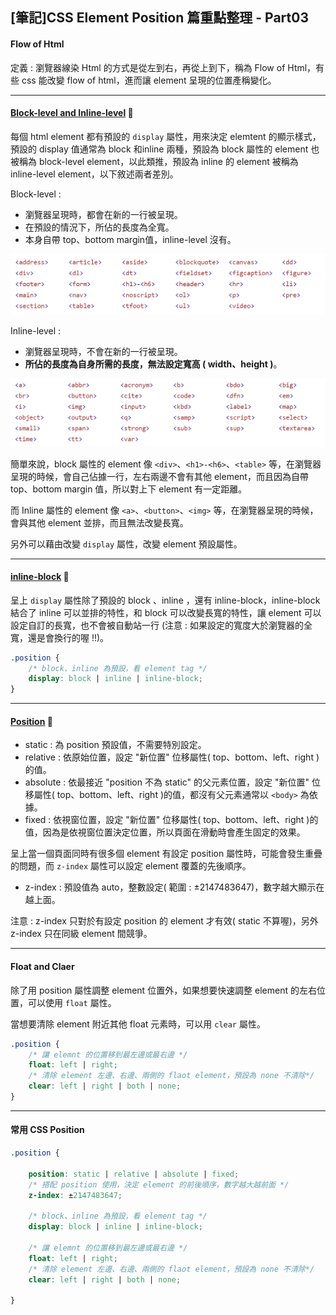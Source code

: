 ## [筆記]CSS Element Position 篇重點整理 - Part03 

#### Flow of Html

定義 : 瀏覽器線染 Html 的方式是從左到右，再從上到下，稱為 Flow of Html，有些 css 能改變 flow of html，進而讓 element 呈現的位置產稱變化。

----

#### [Block-level and Inline-level](https://stackblitz.com/edit/display-element-features?file=src%2Fapp%2Fapp.component.html) :link:

每個 html element 都有預設的 `display` 屬性，用來決定 elemtent 的顯示樣式，預設的 display 值通常為 block 和inline 兩種，預設為 block 屬性的 element 也被稱為 block-level element，以此類推，預設為 inline 的 element 被稱為 inline-level element，以下敘述兩者差別。

Block-level : 

* 瀏覽器呈現時，都會在新的一行被呈現。
* 在預設的情況下，所佔的長度為全寬。
* 本身自帶 top、bottom margin值，inline-level 沒有。

![display-block](圖片/display-block.png)

Inline-level : 

* 瀏覽器呈現時，不會在新的一行被呈現。
* **所佔的長度為自身所需的長度，無法設定寬高 ( width、height )**。

![display-inline](圖片/display-inline.png)

簡單來說，block 屬性的 element 像  `<div>`、`<h1>-<h6>`、`<table>` 等，在瀏覽器呈現的時候，會自己佔據一行，左右兩邊不會有其他 element，而且因為自帶 top、bottom margin 值，所以對上下 element 有一定距離。

而 Inline 屬性的 element 像 `<a>`、`<button>`、`<img>` 等，在瀏覽器呈現的時候，會與其他 element 並排，而且無法改變長寬。

另外可以藉由改變 `display` 屬性，改變 element 預設屬性。

----

#### [inline-block](https://stackblitz.com/edit/display-element-features?file=src%2Fapp%2Fapp.component.html) :link:

呈上 `display` 屬性除了預設的 block 、inline ，還有 inline-block，inline-block 結合了 inline 可以並排的特性，和 block 可以改變長寬的特性，讓 element 可以設定自訂的長寬，也不會被自動站一行 (注意 : 如果設定的寬度大於瀏覽器的全寬，還是會換行的喔 !!)。

```css
.position {
    /* block、inline 為預設，看 element tag */
    display: block | inline | inline-block;
}
```

----

#### [Position](https://stackblitz.com/edit/angular-ivy-m9tymk) :link:

* static : 為 position 預設值，不需要特別設定。
* relative :  依原始位置，設定 "新位置" 位移屬性( top、bottom、left、right )的值。
* absolute : 依最接近 "position 不為 static" 的父元素位置，設定 "新位置" 位移屬性( top、bottom、left、right )的值，都沒有父元素通常以 `<body>` 為依據。
* fixed : 依視窗位置，設定 "新位置" 位移屬性( top、bottom、left、right )的值，因為是依視窗位置決定位置，所以頁面在滑動時會產生固定的效果。 

呈上當一個頁面同時有很多個 element 有設定 position 屬性時，可能會發生重疊的問題，而 `z-index` 屬性可以設定 element 覆蓋的先後順序。

* z-index : 預設值為 auto，整數設定( 範圍 : ±2147483647)，數字越大顯示在越上面。

注意 : z-index 只對於有設定 position 的 element 才有效( static 不算喔)，另外 z-index 只在同級  element 間競爭。

----

#### Float and Claer

除了用 position 屬性調整 element 位置外，如果想要快速調整 element 的左右位置，可以使用 `float` 屬性。

當想要清除 element 附近其他 float 元素時，可以用 `clear` 屬性。

```css
.position {
    /* 讓 elemnt 的位置移到最左邊或最右邊 */
    float: left | right; 
    /* 清除 element 左邊、右邊、兩側的 flaot element，預設為 none 不清除*/
    clear: left | right | both | none;
}
```

----

#### 常用 CSS Position

```css
.position {
    
    position: static | relative | absolute | fixed;
    /* 搭配 position 使用，決定 element 的前後順序，數字越大越前面 */
    z-index: ±2147483647;
    
    /* block、inline 為預設，看 element tag */
    display: block | inline | inline-block;
    
    /* 讓 elemnt 的位置移到最左邊或最右邊 */
    float: left | right;
    /* 清除 element 左邊、右邊、兩側的 flaot element，預設為 none 不清除*/
    clear: left | right | both | none;
   
}
```

